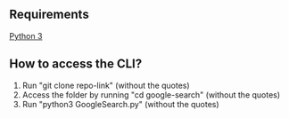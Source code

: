 ## Requirements
[Python 3](https://www.python.org)

## How to access the CLI?
1. Run "git clone repo-link" (without the quotes)
2. Access the folder by running "cd google-search" (without the quotes)
3. Run "python3 GoogleSearch.py" (without the quotes)
